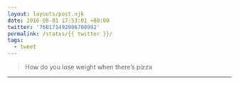 ```yaml
---
layout: layouts/post.njk
date: 2016-08-01 17:53:01 +00:00
twitter: '760171492906708992'
permalink: /status/{{ twitter }}/
tags: 
  - tweet
---
```


> How do you lose weight when there’s pizza

---
